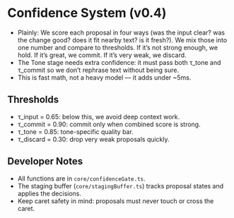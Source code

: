 <!--══════════════════════════════════════════════════════════
  ╔════════════════════════════════════════════════════════════╗
  ║  ░  C O N F I D E N C E   S Y S T E M   ( v 0 . 4 )  ░░░░░  ║
  ║                                                            ║
  ║                                                            ║
  ║                                                            ║
  ║                                                            ║
  ║           ╌╌  P L A C E H O L D E R  ╌╌              ║
  ║                                                            ║
  ║                                                            ║
  ║                                                            ║
  ║                                                            ║
  ╚════════════════════════════════════════════════════════════╝
    • WHAT ▸ Weighted scoring across input fidelity, transform quality, context coherence, temporal decay
    • WHY  ▸ Gate proposals to HOLD/COMMIT/DISCARD; Tone requires τ_tone and τ_commit
    • HOW  ▸ See core/confidenceGate.ts; staging buffer applies decisions
-->

# Confidence System (v0.4)

- Plainly: We score each proposal in four ways (was the input clear? was the change good? does it fit nearby text? is it fresh?). We mix those into one number and compare to thresholds. If it’s not strong enough, we hold. If it’s great, we commit. If it’s very weak, we discard.
- The Tone stage needs extra confidence: it must pass both τ_tone and τ_commit so we don’t rephrase text without being sure.
- This is fast math, not a heavy model — it adds under ~5ms.

## Thresholds

- τ_input = 0.65: below this, we avoid deep context work.
- τ_commit = 0.90: commit only when combined score is strong.
- τ_tone = 0.85: tone-specific quality bar.
- τ_discard = 0.30: drop very weak proposals quickly.

## Developer Notes

- All functions are in `core/confidenceGate.ts`.
- The staging buffer (`core/stagingBuffer.ts`) tracks proposal states and applies the decisions.
- Keep caret safety in mind: proposals must never touch or cross the caret.
